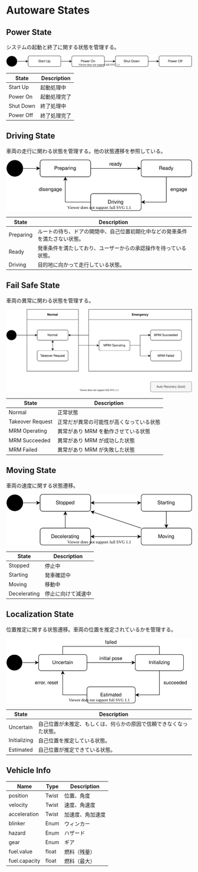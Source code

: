 # Autoware States

## Power State

システムの起動と終了に関する状態を管理する。

![power-state](./power.drawio.svg)

| State     | Description  |
| --------- | ------------ |
| Start Up  | 起動処理中   |
| Power On  | 起動処理完了 |
| Shut Down | 終了処理中   |
| Power Off | 終了処理完了 |

## Driving State

車両の走行に関わる状態を管理する。他の状態遷移を参照している。

![driving-state](./driving.drawio.svg)

| State     | Description                                                                  |
| --------- | ---------------------------------------------------------------------------- |
| Preparing | ルートの待ち、ドアの開閉中、自己位置初期化中などの発車条件を満たさない状態。 |
| Ready     | 発車条件を満たしており、ユーザーからの承認操作を待っている状態。             |
| Driving   | 目的地に向かって走行している状態。                                           |

## Fail Safe State

車両の異常に関わる状態を管理する。

![fail-safe-state](./fail-safe.drawio.svg)

| State            | Description                              |
| ---------------- | ---------------------------------------- |
| Normal           | 正常状態                                 |
| Takeover Request | 正常だが異常の可能性が高くなっている状態 |
| MRM Operating    | 異常があり MRM を動作させている状態      |
| MRM Succeeded    | 異常があり MRM が成功した状態            |
| MRM Failed       | 異常があり MRM が失敗した状態            |

## Moving State

車両の速度に関する状態遷移。

![moving-state](./moving.drawio.svg)

| State        | Description        |
| ------------ | ------------------ |
| Stopped      | 停止中             |
| Starting     | 発車確認中         |
| Moving       | 移動中             |
| Decelerating | 停止に向けて減速中 |

## Localization State

位置推定に関する状態遷移。車両の位置を推定されているかを管理する。

![localization-state](./localization.drawio.svg)

| State        | Description                                                        |
| ------------ | ------------------------------------------------------------------ |
| Uncertain    | 自己位置が未推定、もしくは、何らかの原因で信頼できなくなった状態。 |
| Initializing | 自己位置を推定している状態。                                       |
| Estimated    | 自己位置が推定できている状態。                                     |

## Vehicle Info

| Name          | Type  | Description      |
| ------------- | ----- | ---------------- |
| position      | Twist | 位置、角度       |
| velocity      | Twist | 速度、角速度     |
| acceleration  | Twist | 加速度、角加速度 |
| blinker       | Enum  | ウィンカー       |
| hazard        | Enum  | ハザード         |
| gear          | Enum  | ギア             |
| fuel.value    | float | 燃料（残量）     |
| fuel.capacity | float | 燃料（最大）     |
